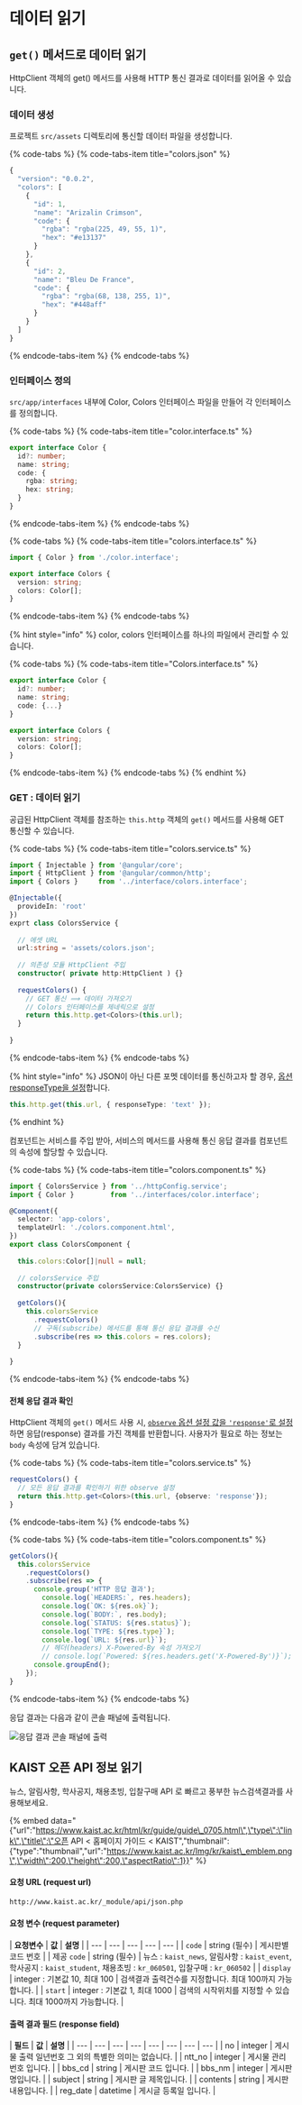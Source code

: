 # 데이터 읽기

## `get()` 메서드로 데이터 읽기

HttpClient 객체의 get\(\) 메서드를 사용해 HTTP 통신 결과로 데이터를 읽어올 수 있습니다.

### 데이터 생성

프로젝트 `src/assets` 디렉토리에 통신할 데이터 파일을 생성합니다.

{% code-tabs %}
{% code-tabs-item title="colors.json" %}
```javascript
{
  "version": "0.0.2",
  "colors": [
    {
      "id": 1,
      "name": "Arizalin Crimson",
      "code": {
        "rgba": "rgba(225, 49, 55, 1)",
        "hex": "#e13137"
      }
    },
    {
      "id": 2,
      "name": "Bleu De France",
      "code": {
        "rgba": "rgba(68, 138, 255, 1)",
        "hex": "#448aff"
      }
    }
  ]
}
```
{% endcode-tabs-item %}
{% endcode-tabs %}

### 인터페이스 정의

`src/app/interfaces` 내부에 Color, Colors 인터페이스 파일을 만들어 각 인터페이스를 정의합니다.

{% code-tabs %}
{% code-tabs-item title="color.interface.ts" %}
```typescript
export interface Color {
  id?: number;
  name: string;
  code: {
    rgba: string;
    hex: string;
  }
}
```
{% endcode-tabs-item %}
{% endcode-tabs %}

{% code-tabs %}
{% code-tabs-item title="colors.interface.ts" %}
```typescript
import { Color } from './color.interface';

export interface Colors {
  version: string;
  colors: Color[];
}
```
{% endcode-tabs-item %}
{% endcode-tabs %}

{% hint style="info" %}
color, colors 인터페이스를 하나의 파일에서 관리할 수 있습니다.

{% code-tabs %}
{% code-tabs-item title="Colors.interface.ts" %}
```typescript
export interface Color {
  id?: number;
  name: string;
  code: {...}
}

export interface Colors {
  version: string;
  colors: Color[];
}
```
{% endcode-tabs-item %}
{% endcode-tabs %}
{% endhint %}

### GET : 데이터 읽기

공급된 HttpClient 객체를 참조하는 `this.http` 객체의 `get()` 메서드를 사용해 GET 통신할 수 있습니다.

{% code-tabs %}
{% code-tabs-item title="colors.service.ts" %}
```typescript
import { Injectable } from '@angular/core';
import { HttpClient } from '@angular/common/http';
import { Colors }     from '../interface/colors.interface';

@Injectable({
  provideIn: 'root'
})
exprt class ColorsService {
  
  // 에셋 URL
  url:string = 'assets/colors.json';
  
  // 의존성 모듈 HttpClient 주입
  constructor( private http:HttpClient ) {}
  
  requestColors() {
    // GET 통신 ⟹ 데이터 가져오기
    // Colors 인터페이스를 제네릭으로 설정
    return this.http.get<Colors>(this.url);
  }
  
}
```
{% endcode-tabs-item %}
{% endcode-tabs %}

{% hint style="info" %}
JSON이 아닌 다른 포멧 데이터를 통신하고자 할 경우, [옵션 responseType을 설정](https://angular.io/guide/http#requesting-non-json-data)합니다.

```typescript
this.http.get(this.url, { responseType: 'text' });
```
{% endhint %}

컴포넌트는 서비스를 주입 받아, 서비스의 메서드를 사용해 통신 응답 결과를 컴포넌트의 속성에 할당할 수 있습니다.

{% code-tabs %}
{% code-tabs-item title="colors.component.ts" %}
```typescript
import { ColorsService } from '../httpConfig.service';
import { Color }         from '../interfaces/color.interface';

@Component({
  selector: 'app-colors',
  templateUrl: './colors.component.html',
})
export class ColorsComponent {
  
  this.colors:Color[]|null = null;
  
  // colorsService 주입
  constructor(private colorsService:ColorsService) {}
  
  getColors(){
    this.colorsService
      .requestColors()
      // 구독(subscribe) 메서드를 통해 통신 응답 결과를 수신
      .subscribe(res => this.colors = res.colors);
  }
  
}
```
{% endcode-tabs-item %}
{% endcode-tabs %}

#### 전체 응답 결과 확인

HttpClient 객체의 `get()` 메서드 사용 시, [`observe` 옵션 설정 값을 `'response'`로 설정](https://angular.io/guide/http#reading-the-full-response)하면 응답\(response\) 결과를 가진 객체를 반환합니다. 사용자가 필요로 하는 정보는 `body` 속성에 담겨 있습니다.

{% code-tabs %}
{% code-tabs-item title="colors.service.ts" %}
```typescript
requestColors() {
  // 모든 응답 결과를 확인하기 위한 observe 설정
  return this.http.get<Colors>(this.url, {observe: 'response'});
}
```
{% endcode-tabs-item %}
{% endcode-tabs %}

{% code-tabs %}
{% code-tabs-item title="colors.component.ts" %}
```typescript
getColors(){
  this.colorsService
    .requestColors()
    .subscribe(res => {
      console.group('HTTP 응답 결과');
        console.log(`HEADERS:`, res.headers);
        console.log(`OK: ${res.ok}`);
        console.log(`BODY:`, res.body);
        console.log(`STATUS: ${res.status}`);
        console.log(`TYPE: ${res.type}`);
        console.log(`URL: ${res.url}`); 
        // 헤더(headers) X-Powered-By 속성 가져오기
        // console.log(`Powered: ${res.headers.get('X-Powered-By')}`);
      console.groupEnd();
    });
}
```
{% endcode-tabs-item %}
{% endcode-tabs %}

응답 결과는 다음과 같이 콘솔 패널에 출력됩니다.

![&#xC751;&#xB2F5; &#xACB0;&#xACFC; &#xCF58;&#xC194; &#xD328;&#xB110;&#xC5D0; &#xCD9C;&#xB825;](../.gitbook/assets/image%20%2811%29.png)

## KAIST 오픈 API 정보 읽기

뉴스, 알림사항, 학사공지, 채용초빙, 입찰구매 API 로 빠르고 풍부한 뉴스검색결과를 사용해보세요.

{% embed data="{\"url\":\"https://www.kaist.ac.kr/html/kr/guide/guide\_0705.html\",\"type\":\"link\",\"title\":\"오픈 API < 홈페이지 가이드 < KAIST\",\"thumbnail\":{\"type\":\"thumbnail\",\"url\":\"https://www.kaist.ac.kr/Img/kr/kaist\_emblem.png\",\"width\":200,\"height\":200,\"aspectRatio\":1}}" %}

#### **요청 URL \(request url\)**

```bash
http://www.kaist.ac.kr/_module/api/json.php
```

#### **요청 변수 \(request parameter\)**

| **요청변수** | **값** | **설명** |
| --- | --- | --- | --- | --- |
| `code` | string \(필수\) | 게시판별 코드 번호 |
| 제공 `code` | string \(필수\) | 뉴스 : `kaist_news`, 알림사항 : `kaist_event`, 학사공지 : `kaist_student`, 채용초빙 : `kr_060501`, 입찰구매 : `kr_060502` |
| `display` | integer : 기본값 10, 최대 100 | 검색결과 출력건수를 지정합니다. 최대 100까지 가능합니다. |
| `start` | integer : 기본값 1, 최대 1000 | 검색의 시작위치를 지정할 수 있습니다. 최대 1000까지 가능합니다. |

#### 출력 결과 필드 \(response field\)

| **필드** | **값** | **설명** |
| --- | --- | --- | --- | --- | --- | --- | --- |
| no | integer | 게시물 출력 일년번호 그 외의 특별한 의미는 없습니다. |
| ntt\_no | integer | 게시물 관리 번호 입니다. |
| bbs\_cd | string | 게시판 코드 입니다. |
| bbs\_nm | integer | 게시판명입니다. |
| subject | string | 게시판 글 제목입니다. |
| contents | string | 게시판 내용입니다. |
| reg\_date | datetime | 게시글 등록일 입니다. |


